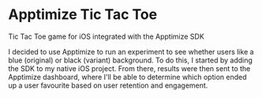 # Apptimize Tic Tac Toe


Tic Tac Toe game for iOS integrated with the Apptimize SDK

I decided to use Apptimize to run an experiment to see whether users like a blue (original) or black (variant) background. To do this, I started by adding the SDK to my native iOS project. From there, results were then sent to the Apptimize dashboard, where I'll be able to determine which option ended up a user favourite based on user retention and engagement. 
